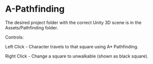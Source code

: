 # A-Pathfinding

The desired project folder with the correct Unity 3D scene is in the Assets/Pathfinding folder.

Controls:

  Left Click - Character travels to that square using A* Pathfinding.
  
  Right Click - Change a square to unwalkable (shown as black square).
